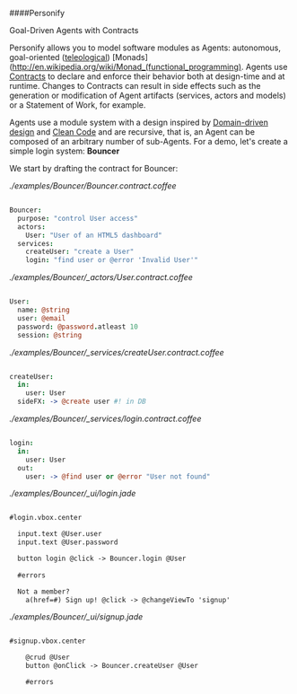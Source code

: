 ####Personify

Goal-Driven Agents with Contracts

Personify allows you to model software modules as Agents: autonomous, goal-oriented ([teleological](http://en.wikipedia.org/wiki/Teleology)) [Monads](http://en.wikipedia.org/wiki/Monad_(functional_programming).
Agents use [Contracts](http://en.wikipedia.org/wiki/Design_by_contract) to declare and enforce their behavior both at design-time and at runtime.  Changes to Contracts can result in side effects such as the generation or modification of Agent artifacts (services, actors and models) or a Statement of Work, for example.

Agents use a module system with a design inspired by [Domain-driven design](http://en.wikipedia.org/wiki/Domain-driven_design) and [Clean Code](http://www.amazon.com/Clean-Code-Handbook-Software-Craftsmanship/dp/0132350882) and are recursive, that is, an Agent can be composed of an arbitrary number of sub-Agents. For a demo, let's create a simple login system: **Bouncer**

We start by drafting the contract for Bouncer:

_./examples/Bouncer/Bouncer.contract.coffee_

```coffeescript

Bouncer:
  purpose: "control User access"
  actors:  
    User: "User of an HTML5 dashboard"
  services:    
    createUser: "create a User"      
    login: "find user or @error 'Invalid User'"
```

*./examples/Bouncer/_actors/User.contract.coffee*

```coffeescript

User:
  name: @string
  user: @email 
  password: @password.atleast 10
  session: @string
```

*./examples/Bouncer/_services/createUser.contract.coffee*

```coffeescript

createUser:      
  in: 
    user: User
  sideFX: -> @create user #! in DB
```

*./examples/Bouncer/_services/login.contract.coffee*

```coffeescript

login:
  in: 
    user: User
  out:
    user: -> @find user or @error "User not found"
```

*./examples/Bouncer/_ui/login.jade*

```HTML

#login.vbox.center

  input.text @User.user
  input.text @User.password 

  button login @click -> Bouncer.login @User
   
  #errors

  Not a member?  
    a(href=#) Sign up! @click -> @changeViewTo 'signup'

```

*./examples/Bouncer/_ui/signup.jade*

```HTML

#signup.vbox.center

    @crud @User
    button @onClick -> Bouncer.createUser @User

    #errors          

```



